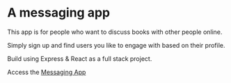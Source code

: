 # A messaging app

This app is for people who want to discuss books with other people online.

Simply sign up and find users you like to engage with based on their profile.

Build using Express & React as a full stack project.

Access the [Messaging App](https://messaging-app-odin-frontend.netlify.app/)
